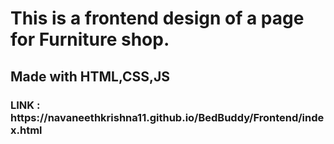 # This is a frontend design of a page for Furniture shop.
<h2>Made with HTML,CSS,JS</h2>

<h3> LINK : https://navaneethkrishna11.github.io/BedBuddy/Frontend/index.html </h3>
